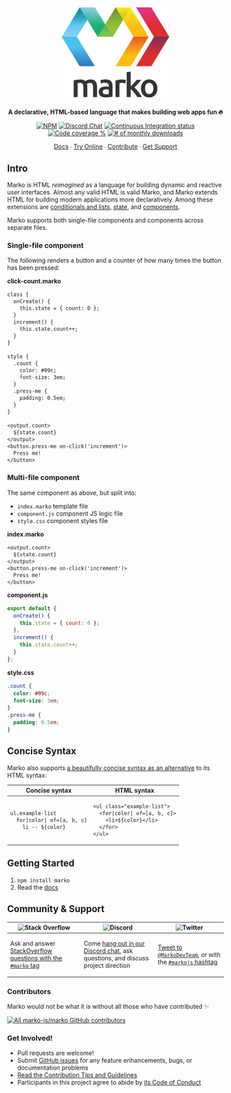 <div align="center">

# [<img alt="Marko" src="https://raw.githubusercontent.com/marko-js/branding/master/marko-logo-medium-cropped.png" width="250">](https://markojs.com/)

**A declarative, HTML-based language that makes building web apps fun 🔥**

[![NPM](https://img.shields.io/npm/v/marko.svg)](https://www.npmjs.com/package/marko)
[![Discord Chat](https://img.shields.io/badge/discord-chat-7188da.svg)](https://discord.gg/RFGxYGs)
[![Continuous Integration status](https://github.com/marko-js/marko/actions/workflows/ci.yml/badge.svg)](https://github.com/marko-js/marko/actions/workflows/ci.yml)
[![Code coverage %](https://codecov.io/gh/marko-js/marko/branch/master/graph/badge.svg)](https://codecov.io/gh/marko-js/marko)
[![# of monthly downloads](https://img.shields.io/npm/dm/marko.svg)](https://npm-stat.com/charts.html?package=marko)

[Docs](https://markojs.com/docs/getting-started/) ∙ [Try Online](https://markojs.com/try-online/) ∙ [Contribute](#contributors) ∙ [Get Support](#community--support)

</div>

## Intro

Marko is HTML _reimagined_ as a language for building dynamic and reactive user interfaces. Almost any valid HTML is valid Marko, and Marko extends HTML for building modern applications more declaratively. Among these extensions are [conditionals and lists](https://markojs.com/docs/conditionals-and-lists/), [state](https://markojs.com/docs/state/), and [components](https://markojs.com/docs/class-components/).

Marko supports both single-file components and components across separate files.

### Single-file component

The following renders a button and a counter of how many times the button has been pressed:

**click-count.marko**

```marko
class {
  onCreate() {
    this.state = { count: 0 };
  }
  increment() {
    this.state.count++;
  }
}

style {
  .count {
    color: #09c;
    font-size: 3em;
  }
  .press-me {
    padding: 0.5em;
  }
}

<output.count>
  ${state.count}
</output>
<button.press-me on-click('increment')>
  Press me!
</button>
```

### Multi-file component

The same component as above, but split into:

- `index.marko` template file
- `component.js` component JS logic file
- `style.css` component styles file

**index.marko**

```marko
<output.count>
  ${state.count}
</output>
<button.press-me on-click('increment')>
  Press me!
</button>
```

**component.js**

```js
export default {
  onCreate() {
    this.state = { count: 0 };
  },
  increment() {
    this.state.count++;
  }
};
```

**style.css**

```css
.count {
  color: #09c;
  font-size: 3em;
}
.press-me {
  padding: 0.5em;
}
```

## Concise Syntax

Marko also supports [a beautifully concise syntax as an alternative](https://markojs.com/docs/concise/) to its HTML syntax:

<table><thead><tr><th>Concise syntax<th>HTML syntax
<tbody><tr>
<td>

```marko
ul.example-list
  for|color| of=[a, b, c]
    li -- ${color}
```

<td>

```marko
<ul class="example-list">
  <for|color| of=[a, b, c]>
    <li>${color}</li>
  </for>
</ul>
```

</table>

## Getting Started

1. `npm install marko`
2. Read the [docs](https://markojs.com/docs/getting-started/)

## Community & Support

<table>
<thead><tr>
  <th><img alt="Stack Overflow" src="https://user-images.githubusercontent.com/1958812/56055468-619b3e00-5d0e-11e9-92ae-200c212cafb8.png" width="205"> 
  <th><img alt="Discord" src="https://user-images.githubusercontent.com/4985201/89313514-6edbea80-d62d-11ea-8447-ca2fd8983661.png" width="162">
  <th><img alt="Twitter" src="https://user-images.githubusercontent.com/1958812/56055707-07e74380-5d0f-11e9-8a59-d529fbb5a81e.png" width="53">
<tbody><tr><td>
  
  Ask and answer [StackOverflow questions with the `#marko` tag](https://stackoverflow.com/questions/tagged/marko)<td>

Come [hang out in our Discord chat](https://discord.gg/RFGxYGs), ask questions, and discuss project direction<td>

[Tweet to `@MarkoDevTeam`](https://twitter.com/MarkoDevTeam), or with the [`#markojs` hashtag](https://twitter.com/search?q=%23markojs&f=live)

</table>

### Contributors

Marko would not be what it is without all those who have contributed ✨

[![All marko-js/marko GitHub contributors](https://opencollective.com/marko-js/contributors.svg?width=890&button=false)](https://github.com/marko-js/marko/graphs/contributors)

### Get Involved!

- Pull requests are welcome!
- Submit [GitHub issues](https://github.com/marko-js/marko/issues) for any feature enhancements, bugs, or documentation problems
- [Read the Contribution Tips and Guidelines](.github/CONTRIBUTING.md)
- Participants in this project agree to abide by [its Code of Conduct](https://github.com/eBay/.github/blob/main/CODE_OF_CONDUCT.md)
